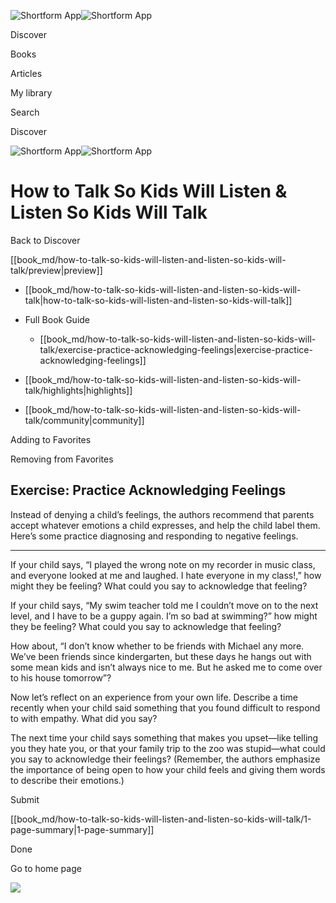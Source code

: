 ![Shortform App](/img/logo.36a2399e.svg)![Shortform App](/img/logo-dark.70c1b072.svg)

Discover

Books

Articles

My library

Search

Discover

![Shortform App](/img/logo.36a2399e.svg)![Shortform App](/img/logo-dark.70c1b072.svg)

# How to Talk So Kids Will Listen & Listen So Kids Will Talk

Back to Discover

[[book_md/how-to-talk-so-kids-will-listen-and-listen-so-kids-will-talk/preview|preview]]

  * [[book_md/how-to-talk-so-kids-will-listen-and-listen-so-kids-will-talk|how-to-talk-so-kids-will-listen-and-listen-so-kids-will-talk]]
  * Full Book Guide

    * [[book_md/how-to-talk-so-kids-will-listen-and-listen-so-kids-will-talk/exercise-practice-acknowledging-feelings|exercise-practice-acknowledging-feelings]]
  * [[book_md/how-to-talk-so-kids-will-listen-and-listen-so-kids-will-talk/highlights|highlights]]
  * [[book_md/how-to-talk-so-kids-will-listen-and-listen-so-kids-will-talk/community|community]]



Adding to Favorites 

Removing from Favorites 

## Exercise: Practice Acknowledging Feelings

Instead of denying a child’s feelings, the authors recommend that parents accept whatever emotions a child expresses, and help the child label them. Here’s some practice diagnosing and responding to negative feelings.

* * *

If your child says, “I played the wrong note on my recorder in music class, and everyone looked at me and laughed. I hate everyone in my class!,” how might they be feeling? What could you say to acknowledge that feeling?

If your child says, “My swim teacher told me I couldn’t move on to the next level, and I have to be a guppy again. I’m so bad at swimming?” how might they be feeling? What could you say to acknowledge that feeling?

How about, “I don’t know whether to be friends with Michael any more. We’ve been friends since kindergarten, but these days he hangs out with some mean kids and isn’t always nice to me. But he asked me to come over to his house tomorrow”?

Now let’s reflect on an experience from your own life. Describe a time recently when your child said something that you found difficult to respond to with empathy. What did you say?

The next time your child says something that makes you upset—like telling you they hate you, or that your family trip to the zoo was stupid—what could you say to acknowledge their feelings? (Remember, the authors emphasize the importance of being open to how your child feels and giving them words to describe their emotions.)

Submit 

[[book_md/how-to-talk-so-kids-will-listen-and-listen-so-kids-will-talk/1-page-summary|1-page-summary]]

Done

Go to home page 

![](https://bat.bing.com/action/0?ti=56018282&Ver=2&mid=49b9cdbb-e0dd-4d55-8b66-35e11dbecb07&sid=49fff5b0636c11eeb9c611038afc8668&vid=4a005010636c11ee80c703d4c4a7acd5&vids=0&msclkid=N&pi=0&lg=en-US&sw=800&sh=600&sc=24&nwd=1&tl=Shortform%20%7C%20Book&p=https%3A%2F%2Fwww.shortform.com%2Fapp%2Fbook%2Fhow-to-talk-so-kids-will-listen-and-listen-so-kids-will-talk%2Fexercise-practice-acknowledging-feelings&r=&lt=425&evt=pageLoad&sv=1&rn=467534)

